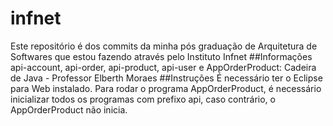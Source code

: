 # infnet
Este repositório é dos commits da minha pós graduação de Arquitetura de Softwares que estou fazendo através pelo Instituto Infnet
##Informações
api-account, api-order, api-product, api-user e AppOrderProduct:
Cadeira de Java - Professor Elberth Moraes
##Instruções
É necessário ter o Eclipse para Web instalado.
Para rodar o programa AppOrderProduct, é necessário inicializar todos os programas com prefixo api, caso contrário, o AppOrderProduct não inicia.
